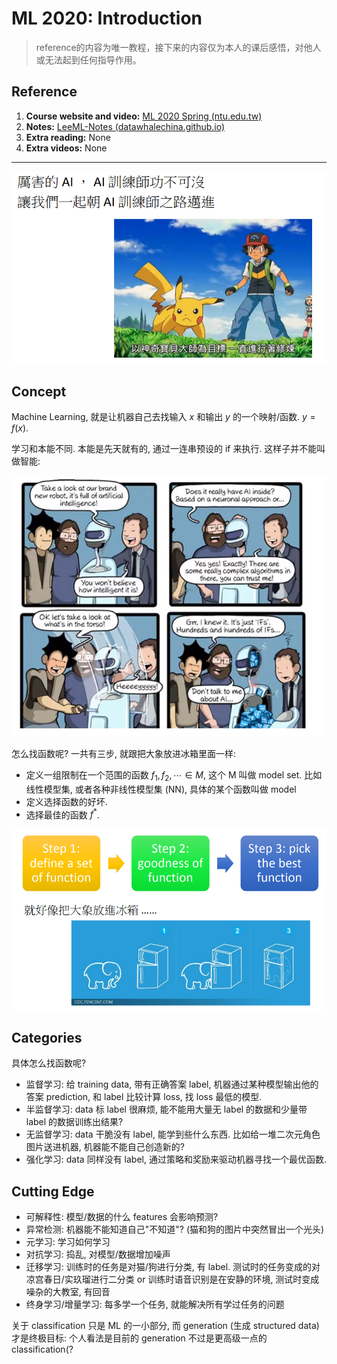 # ML 2020: Introduction

> reference的内容为唯一教程，接下来的内容仅为本人的课后感悟，对他人或无法起到任何指导作用。

## Reference

1. **Course website and video:** [ML 2020 Spring (ntu.edu.tw)](https://speech.ee.ntu.edu.tw/~hylee/ml/2020-spring.php)
2. **Notes:** [LeeML-Notes (datawhalechina.github.io)](https://datawhalechina.github.io/leeml-notes/#/)
3. **Extra reading:** None
4. **Extra videos:** None

---

![img](https://raw.githubusercontent.com/Wind2375like/I-m_Ghost/main/img/202205091605935.png)

## Concept

Machine Learning, 就是让机器自己去找输入 $x$ 和输出 $y$ 的一个映射/函数. $y=f(x)$.

学习和本能不同. 本能是先天就有的, 通过一连串预设的 if 来执行. 这样子并不能叫做智能:

![img](https://raw.githubusercontent.com/Wind2375like/I-m_Ghost/main/img/202205091605237.png)

怎么找函数呢? 一共有三步, 就跟把大象放进冰箱里面一样:

- 定义一组限制在一个范围的函数 $f_1, f_2, \cdots \in M$, 这个 M 叫做 model set. 比如线性模型集, 或者各种非线性模型集 (NN), 具体的某个函数叫做 model
- 定义选择函数的好坏.
- 选择最佳的函数 $f^*$.

![img](https://raw.githubusercontent.com/Wind2375like/I-m_Ghost/main/img/202205091605024.png)

## Categories

具体怎么找函数呢?

- 监督学习: 给 training data, 带有正确答案 label, 机器通过某种模型输出他的答案 prediction, 和 label 比较计算 loss, 找 loss 最低的模型.
- 半监督学习: data 标 label 很麻烦, 能不能用大量无 label 的数据和少量带 label 的数据训练出结果?
- 无监督学习: data 干脆没有 label, 能学到些什么东西. 比如给一堆二次元角色图片送进机器, 机器能不能自己创造新的?
- 强化学习: data 同样没有 label, 通过策略和奖励来驱动机器寻找一个最优函数.

## Cutting Edge

- 可解释性: 模型/数据的什么 features 会影响预测?
- 异常检测: 机器能不能知道自己"不知道"? (猫和狗的图片中突然冒出一个光头)
- 元学习: 学习如何学习
- 对抗学习: 捣乱, 对模型/数据增加噪声
- 迁移学习: 训练时的任务是对猫/狗进行分类, 有 label. 测试时的任务变成的对凉宫春日/实玖瑠进行二分类 or 训练时语音识别是在安静的环境, 测试时变成噪杂的大教室, 有回音
- 终身学习/增量学习: 每多学一个任务, 就能解决所有学过任务的问题

关于 classification 只是 ML 的一小部分, 而 generation (生成 structured data) 才是终极目标: 个人看法是目前的 generation 不过是更高级一点的 classification(?
